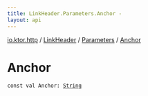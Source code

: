 ```yaml
---
title: LinkHeader.Parameters.Anchor - 
layout: api
---
```


<div class='api-docs-breadcrumbs'><a href="../../index.html">io.ktor.http</a> / <a href="../index.html">LinkHeader</a> / <a href="index.html">Parameters</a> / <a href="./-anchor.html">Anchor</a></div>

# Anchor

<div class="signature"><code><span class="keyword">const</span> <span class="keyword">val </span><span class="identifier">Anchor</span><span class="symbol">: </span><a href="https://kotlinlang.org/api/latest/jvm/stdlib/kotlin/-string/index.html"><span class="identifier">String</span></a></code></div>
